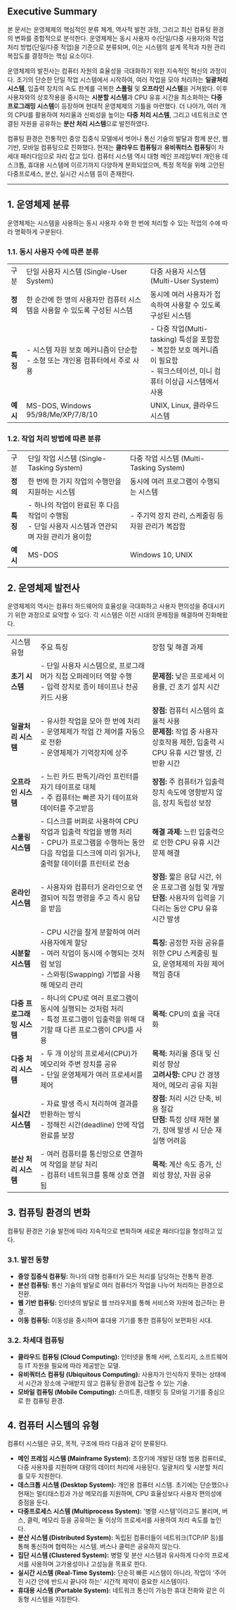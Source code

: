 

## Executive Summary

본 문서는 운영체제의 핵심적인 분류 체계, 역사적 발전 과정, 그리고 최신 컴퓨팅 환경의 변화를 종합적으로 분석한다. 운영체제는 동시 사용자 수(단일/다중 사용자)와 작업 처리 방법(단일/다중 작업)을 기준으로 분류되며, 이는 시스템의 설계 목적과 자원 관리 복잡도를 결정하는 핵심 요소이다.

운영체제의 발전사는 컴퓨터 자원의 효율성을 극대화하기 위한 지속적인 혁신의 과정이다. 초기의 단순한 단일 작업 시스템에서 시작하여, 여러 작업을 모아 처리하는 **일괄처리 시스템**, 입출력 장치의 속도 한계를 극복한 **스풀링** 및 **오프라인 시스템**을 거쳐왔다. 이후 사용자와의 상호작용을 중시하는 **시분할 시스템**과 CPU 유휴 시간을 최소화하는 **다중 프로그래밍 시스템**이 등장하며 현대적 운영체제의 기틀을 마련했다. 더 나아가, 여러 개의 CPU를 활용하여 처리율과 신뢰성을 높이는 **다중 처리 시스템**, 그리고 네트워크로 연결된 자원을 공유하는 **분산 처리 시스템**으로 발전하였다.

컴퓨팅 환경은 전통적인 중앙 집중식 모델에서 벗어나 통신 기술의 발달과 함께 분산, 웹 기반, 모바일 컴퓨팅으로 진화했다. 현재는 **클라우드 컴퓨팅**과 **유비쿼터스 컴퓨팅**이 차세대 패러다임으로 자리 잡고 있다. 컴퓨터 시스템 역시 대형 메인 프레임부터 개인용 데스크톱, 휴대용 시스템에 이르기까지 다양하게 분화되었으며, 특정 목적을 위해 고안된 다중프로세스, 분산, 실시간 시스템 등이 존재한다.

--------------------------------------------------------------------------------

## 1. 운영체제 분류

운영체제는 시스템을 사용하는 동시 사용자 수와 한 번에 처리할 수 있는 작업의 수에 따라 명확하게 구분된다.

### 1.1. 동시 사용자 수에 따른 분류

|        |                                                  |                                                                                       |
| ------ | ------------------------------------------------ | ------------------------------------------------------------------------------------- |
| 구분     | 단일 사용자 시스템 (Single-User System)                  | 다중 사용자 시스템 (Multi-User System)                                                        |
| **정의** | 한 순간에 한 명의 사용자만 컴퓨터 시스템을 사용할 수 있도록 구성된 시스템       | 동시에 여러 사용자가 접속하여 사용할 수 있도록 구성된 시스템                                                    |
| **특징** | - 시스템 자원 보호 메커니즘이 단순함<br>- 소형 또는 개인용 컴퓨터에서 주로 사용 | - 다중 작업(Multi-tasking) 특성을 포함함<br>- 복잡한 보호 메커니즘이 필요함<br>- 워크스테이션, 미니 컴퓨터 이상급 시스템에서 사용 |
| **예시** | MS-DOS, Windows 95/98/Me/XP/7/8/10               | UNIX, Linux, 클라우드 시스템                                                                 |

### 1.2. 작업 처리 방법에 따른 분류

|   |   |   |
|---|---|---|
|구분|단일 작업 시스템 (Single-Tasking System)|다중 작업 시스템 (Multi-Tasking System)|
|**정의**|한 번에 한 가지 작업의 수행만을 지원하는 시스템|동시에 여러 프로그램이 수행되는 시스템|
|**특징**|- 하나의 작업이 완료된 후 다음 작업이 수행됨<br>- 단일 사용자 시스템과 연관되며 자원 관리가 용이함|- 주기억 장치 관리, 스케줄링 등 자원 관리가 복잡함|
|**예시**|MS-DOS|Windows 10, UNIX|

## 2. 운영체제 발전사

운영체제의 역사는 컴퓨터 하드웨어의 효율성을 극대화하고 사용자 편의성을 증대시키기 위한 과정으로 요약할 수 있다. 각 시스템은 이전 시대의 문제점을 해결하며 진화해왔다.

|                  |                                                                                                    |                                                                                   |
| ---------------- | -------------------------------------------------------------------------------------------------- | --------------------------------------------------------------------------------- |
| 시스템 유형           | 주요 특징                                                                                              | 장점 및 해결 과제                                                                        |
| **초기 시스템**       | - 단일 사용자 시스템으로, 프로그래머가 직접 오퍼레이터 역할 수행<br>- 입력 장치로 종이 테이프나 천공 카드 사용                                 | **문제점:** 낮은 프로세서 이용률, 긴 초기 설치 시간                                                  |
| **일괄처리 시스템**     | - 유사한 작업을 모아 한 번에 처리<br>- 운영체제가 작업 간 제어를 자동으로 전환<br>- 운영체제가 기억장치에 상주                               | **장점:** 컴퓨터 시스템의 효율적 사용<br>**문제점:** 작업 중 사용자 상호작용 제한, 입출력 시 CPU 유휴 시간 발생, 긴 반환 시간 |
| **오프라인 시스템**     | - 느린 카드 판독기/라인 프린터를 자기 테이프로 대체<br>- 주 컴퓨터는 빠른 자기 테이프와 데이터를 주고받음                                    | **장점:** 주 컴퓨터가 입출력 장치 속도에 영향받지 않음, 장치 독립성 보장                                      |
| **스풀링 시스템**      | - 디스크를 버퍼로 사용하여 CPU 작업과 입출력 작업을 병행 처리<br>- CPU가 프로그램을 수행하는 동안 다음 작업을 디스크에 미리 읽거나, 출력할 데이터를 프린터로 전송 | **해결 과제:** 느린 입출력으로 인한 CPU 유휴 시간 문제 해결                                            |
| **온라인 시스템**      | - 사용자와 컴퓨터가 온라인으로 연결되어 직접 명령을 주고 즉시 응답을 받음                                                         | **장점:** 짧은 응답 시간, 쉬운 프로그램 실험 및 개발<br>**단점:** 사용자의 입력을 기다리는 동안 CPU 유휴 시간 발생        |
| **시분할 시스템**      | - CPU 시간을 잘게 분할하여 여러 사용자에게 할당<br>- 여러 작업이 동시에 수행되는 것처럼 보임<br>- 스와핑(Swapping) 기법을 사용해 메모리 관리        | **특징:** 공정한 자원 공유를 위한 CPU 스케줄링 필요, 운영체제의 자원 제어 책임 증대                              |
| **다중 프로그래밍 시스템** | - 하나의 CPU로 여러 프로그램이 동시에 실행되는 것처럼 처리<br>- 특정 프로그램이 입출력을 위해 대기할 때 다른 프로그램이 CPU를 사용                   | **목적:** CPU의 효율 극대화                                                               |
| **다중 처리 시스템**    | - 두 개 이상의 프로세서(CPU)가 메모리와 주변 장치를 공유<br>- 단일 운영체제가 여러 프로세서를 제어                                      | **목적:** 처리율 증대 및 신뢰성 향상<br>**고려사항:** CPU 간 경쟁 제어, 메모리 공유 지원                       |
| **실시간 시스템**      | - 자료 발생 즉시 처리하여 결과를 반환하는 방식<br>- 정해진 시간(deadline) 안에 작업 완료를 보장                                     | **장점:** 처리 시간 단축, 비용 절감<br>**단점:** 특정 상태 재현 불가, 장애 발생 시 단순 재실행 어려움                |
| **분산 처리 시스템**    | - 여러 컴퓨터를 통신망으로 연결하여 작업을 분담 처리<br>- 컴퓨터 네트워크를 통해 상호 연결됨                                            | **목적:** 계산 속도 증가, 신뢰성 향상, 자원 공유                                                   |

## 3. 컴퓨팅 환경의 변화

컴퓨팅 환경은 기술 발전에 따라 지속적으로 변화하며 새로운 패러다임을 형성하고 있다.

### 3.1. 발전 동향

- **중앙 집중식 컴퓨팅:** 하나의 대형 컴퓨터가 모든 처리를 담당하는 전통적 환경.
- **분산 컴퓨팅:** 통신 기술의 발달로 여러 컴퓨터가 작업을 나누어 처리하는 환경으로 전환.
- **웹 기반 컴퓨팅:** 인터넷의 발달로 웹 브라우저를 통해 서비스와 자원에 접근하는 환경.
- **이동 컴퓨팅:** 이동성을 중시하며 휴대용 기기를 통한 컴퓨팅이 보편화된 시대.

### 3.2. 차세대 컴퓨팅

- **클라우드 컴퓨팅 (Cloud Computing):** 인터넷을 통해 서버, 스토리지, 소프트웨어 등 IT 자원을 필요에 따라 제공받는 모델.
- **유비쿼터스 컴퓨팅 (Ubiquitous Computing):** 사용자가 인식하지 못하는 상태에서 시간과 장소에 구애받지 않고 컴퓨팅 환경에 접근할 수 있는 기술.
- **모바일 컴퓨팅 (Mobile Computing):** 스마트폰, 태블릿 등 모바일 기기를 중심으로 한 컴퓨팅 환경.

## 4. 컴퓨터 시스템의 유형

컴퓨터 시스템은 규모, 목적, 구조에 따라 다음과 같이 분류된다.

- **메인 프레임 시스템 (Mainframe System):** 초창기에 개발된 대형 범용 컴퓨터로, 다중 사용자를 지원하며 대량의 데이터 처리에 사용된다. 일괄처리 및 시분할 처리를 모두 지원한다.
- **데스크톱 시스템 (Desktop System):** 개인용 컴퓨터 시스템. 초기에는 단순했으나 현재는 멀티태스킹과 가상 메모리를 지원하며, CPU 효율성보다 사용자 편의성에 중점을 둔다.
- **다중프로세스 시스템 (Multiprocess System):** '병렬 시스템'이라고도 불리며, 버스, 클럭, 메모리 등을 공유하는 둘 이상의 프로세서를 사용하여 처리 속도를 높인다.
- **분산 시스템 (Distributed System):** 독립된 컴퓨터들이 네트워크(TCP/IP 등)를 통해 통신하며 협력하는 시스템. 버스나 클럭은 공유하지 않는다.
- **집단 시스템 (Clustered System):** 병렬 및 분산 시스템과 유사하게 다수의 프로세서를 사용하며 고가용성이나 고성능을 목표로 한다.
- **실시간 시스템 (Real-Time System):** 단순히 빠른 시스템이 아니라, 작업이 '주어진 시간 안에 반드시 끝나야 하는' 시간적 제약이 중요한 시스템이다.
- **휴대용 시스템 (Portable System):** 네트워크 통신이 가능한 휴대 전화와 같은 이동형 시스템을 지칭한다.